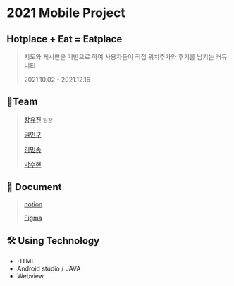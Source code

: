 # 2021 Mobile Project
## Hotplace + Eat = Eatplace
> 지도와 게시판을 기반으로 하여 사용자들이 직접 위치추가와 후기를 남기는 커뮤니티
> 
> 2021.10.02 - 2021.12.16


## 🤼‍Team
> [장유진][jlink] `팀장`
> 
> [권민구][klink]
> 
> [김민송][mlink]
> 
> [박수현][plink]

[jlink]: https://github.com/youjin8739
[klink]: https://github.com/kwon-mingoo-3596
[mlink]: https://github.com/kmin3560
[plink]: https://github.com/sue0725


## 📄 Document
> [notion][notion]
> 
> [Figma][figma]

[notion]: https://www.notion.so/SW-2e3ec0e13ea24476894b75b16330c5cc
[figma]: https://www.figma.com/file/ZneZHoIfBwNZiZZexglHum/Untitled


## 🛠️ Using Technology
- HTML 
- Android studio / JAVA
- Webview
